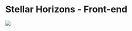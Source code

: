 # <h1>Stellar Horizons - <b color='red'>Front-end</b></h1> <img src="assets/img/readme/stelarhorizons.png">

